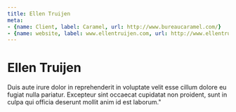 ```yaml
---
title: Ellen Truijen
meta: 
- {name: Client, label: Caramel, url: http://www.bureaucaramel.com/}
- {name: website, label: www.ellentruijen.com, url: http://www.ellentruijen.com/}
---
```

# Ellen Truijen 
Duis aute irure dolor in reprehenderit in voluptate velit esse cillum dolore eu fugiat nulla pariatur. Excepteur sint occaecat cupidatat non proident, sunt in culpa qui officia deserunt mollit anim id est laborum."